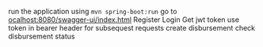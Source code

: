 run the application using `mvn spring-boot:run`
go to [ocalhost:8080/swagger-ui/index.html](http://localhost:8080/swagger-ui/index.html)
Register
Login
Get jwt token
use token in bearer header for subsequest requests
create disbursement
check disbursement status
